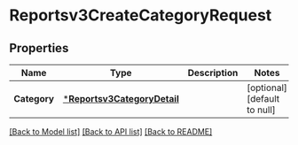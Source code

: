 # Reportsv3CreateCategoryRequest

## Properties
Name | Type | Description | Notes
------------ | ------------- | ------------- | -------------
**Category** | [***Reportsv3CategoryDetail**](reportsv3CategoryDetail.md) |  | [optional] [default to null]

[[Back to Model list]](../README.md#documentation-for-models) [[Back to API list]](../README.md#documentation-for-api-endpoints) [[Back to README]](../README.md)


